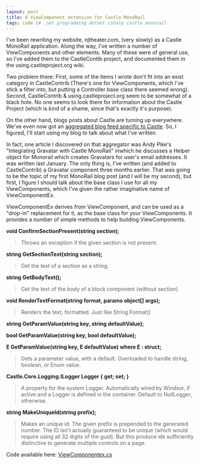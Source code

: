 ```yaml
---
layout: post
title: A ViewComponent extension for Castle MonoRail
tags: code c# .net programming dotnet csharp castle monorail
---
```


  I've been rewriting my website, njtheater.com, (very slowly) as a Castle MonoRail application.  Along the way, I've written a number of ViewComponents and other elements.  Many of these were of general use, so I've added them to the CastleContib project, and documented them in the using.castleproject.org wiki.
  
  Two problem there: First, some of the items I wrote don't fit into an exist category in CastleContrib (There's one for ViewComponents, which I've stick a filter into, but putting a Controller base class there seemed wrong).  Second, CastleContrib &amp; using.castleproject.org seem to be somewhat of a black hole.  No one seems to look there for information about the Castle Project (which is kind of a shame, since that's exactly it's purpose). 
  
On the other hand, blogs posts about Castle are turning up everywhere.  We've even now got an [aggregated blog feed specific to Castle](http://pipes.yahoo.com/pipes/pipe.run?_id=bGjr2c1s3hGi5qx20EypaA&_render=rss&limit=200).  So, I figured, I'll start using my blog to talk about what I've written.
  
In fact, one article I discovered on that aggregator was Andy Pike's "Integrating Gravatar with Castle MonoRail" inwhich he discusses a Helper object for Monorail which creates Gravatars for user's email addresses.  It was written last January.  The only thing is, I've written (and added to CastleContrib) a Gravatar component three months earlier.  That was going to be the topic of my first MonoRail blog post (and I will be my second), but first, I figure I should talk about the base class I use for all my ViewComponents, which I've given the rather imaginative name of ViewComponentEx.

ViewComponentEx derives from ViewComponent, and can be used as a "drop-in" replacement for it, as the base class for your ViewComponents.  It provides a number of simple methods to help building ViewComponents.

**void ConfirmSectionPresent(string section);**

>Throws an exception if the given section is not present.

**string GetSectionText(string section);**

>Get the text of a section as a string.

**string GetBodyText();**

>Get the text of the body of a block component (without section)</p>

**void RenderTextFormat(string format, params object\[\] args);**

>Renders the text, formatted. Just like String.Format() 

**string GetParamValue(string key, string defaultValue);**

**bool GetParamValue(string key, bool defaultValue);**

**E GetParamValue(string key, E defaultValue) where E : struct;**

>Gets a parameter value, with a default. Overloaded to handle string, boolean, or Enum value.

**Castle.Core.Logging.ILogger Logger { get; set; }**

>A property for the system Logger. Automatically wired by Windsor, if active and a Logger is defined in the container. Default to NullLogger, otherwise.

**string MakeUniqueId(string prefix);**

>Makes an unique id. The given prefix is prepended to the generated number. The ID isn't actually guaranteed to be unique (which would require using all 32 digits of the guid). But this produce ids sufficiently distinctive to generate multiple controls on a page.

<p>Code available here: <a href="http://honestillusion.com/files/folders/castle/entry7880.aspx" target="_blank">ViewComponentex.cs</a></p>

